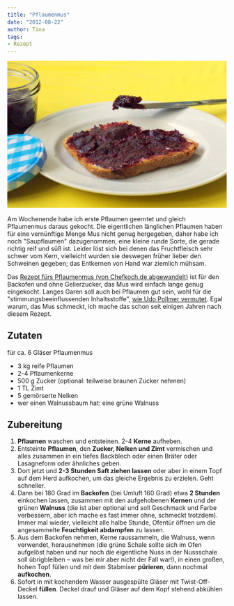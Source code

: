 ```yaml
---
title: "Pflaumenmus"
date: "2012-08-22" 
author: Tina
tags:
- Rezept
---
```


[![](images/igp9448.jpg "Pflaumenmus")](http://apfeleimer.wordpress.com/2012/08/22/pflaumenmus/_igp9448/)

Am Wochenende habe ich erste Pflaumen geerntet und gleich Pflaumenmus daraus gekocht. Die eigentlichen länglichen Pflaumen haben für eine vernünftige Menge Mus nicht genug hergegeben, daher habe ich noch "Saupflaumen" dazugenommen, eine kleine runde Sorte, die gerade richtig reif und süß ist. Leider löst sich bei denen das Fruchtfleisch sehr schwer vom Kern, vielleicht wurden sie deswegen früher lieber den Schweinen gegeben; das Entkernen von Hand war ziemlich mühsam.

Das [Rezept fürs Pflaumenmus (von Chefkoch.de abgewandelt)](http://www.chefkoch.de/rezepte/324361114537236/Pflaumenmus.html) ist für den Backofen und ohne Gelierzucker, das Mus wird einfach lange genug eingekocht. Langes Garen soll auch bei Pflaumen gut sein, wohl für die "stimmungsbeeinflussenden Inhaltsstoffe", [wie Udo Pollmer vermutet](http://www.dradio.de/dkultur/sendungen/mahlzeit/1032362/ "dradio-Mahlzeit Abschrift über Pflaumen"). Egal warum, das Mus schmeckt, ich mache das schon seit einigen Jahren nach diesem Rezept.

## Zutaten

für ca. 6 Gläser Pflaumenmus

- 3 kg reife Pflaumen
- 2-4 Pflaumenkerne
- 500 g Zucker (optional: teilweise braunen Zucker nehmen)
- 1 TL Zimt
- 5 gemörserte Nelken
- wer einen Walnussbaum hat: eine grüne Walnuss

## Zubereitung

1. **Pflaumen** waschen und entsteinen. 2-4 **Kerne** aufheben.
2. Entsteinte **Pflaumen**, den **Zucker, Nelken und Zimt** vermischen und alles zusammen in ein tiefes Backblech oder einen Bräter oder Lasagneform oder ähnliches geben.
3. Dort jetzt und **2-3 Stunden Saft ziehen lassen** oder aber in einem Topf auf dem Herd aufkochen, um das gleiche Ergebnis zu erzielen. Geht schneller.
4. Dann bei 180 Grad im **Backofen** (bei Umluft 160 Grad) etwa **2 Stunden** einkochen lassen, zusammen mit den aufgehobenen **Kernen** und der grünen **Walnuss** (die ist aber optional und soll Geschmack und Farbe verbessern, aber ich mache es fast immer ohne, schmeckt trotzdem). Immer mal wieder, vielleicht alle halbe Stunde, Ofentür öffnen um die angesammelte **Feuchtigkeit abdampfen** zu lassen.
5. Aus dem Backofen nehmen, Kerne raussammeln, die Walnuss, wenn verwendet, herausnehmen (die grüne Schale sollte sich im Ofen aufgelöst haben und nur noch die eigentliche Nuss in der Nussschale soll übrigbleiben – was bei mir aber nicht der Fall war!), in einen großen, hohen Topf füllen und mit dem Stabmixer **pürieren**, dann nochmal **aufkochen**.
6. Sofort in mit kochendem Wasser ausgespülte Gläser mit Twist-Off-Deckel **füllen**. Deckel drauf und Gläser auf dem Kopf stehend abkühlen lassen.
